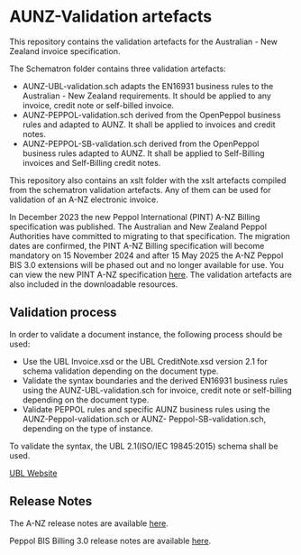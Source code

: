 # AUNZ-Validation artefacts

This repository contains the validation artefacts for the Australian - New Zealand invoice specification.

The Schematron folder contains three validation artefacts:

* AUNZ-UBL-validation.sch adapts the EN16931 business rules to the Australian - New Zealand requirements. It should be applied to any invoice, credit note or self-billed invoice.
* AUNZ-PEPPOL-validation.sch derived from the OpenPeppol business rules and adapted to AUNZ. It shall be applied to invoices and credit notes.
* AUNZ-PEPPOL-SB-validation.sch derived from the OpenPeppol business rules adapted to AUNZ. It shall be applied to Self-Billing invoices and Self-Billing credit notes.

This repository also contains an xslt folder with the xslt artefacts compiled from the schematron validation artefacts. Any of them can be used for validation of an A-NZ electronic invoice.

In December 2023 the new Peppol International (PINT) A-NZ Billing specification was published.  The Australian and New Zealand Peppol Authorities have committed to migrating to that specification.  The migration dates are confirmed, the PINT A-NZ Billing specification will become mandatory on 15 November 2024 and after 15 May 2025 the A-NZ Peppol BIS 3.0 extensions will be phased out and no longer available for use.  You can view the new PINT A-NZ specification [here](https://docs.peppol.eu/poac/aunz/).  The validation artefacts are also included in the downloadable resources.

## Validation process

In order to validate a document instance, the following process should be used:

* Use the UBL Invoice.xsd or the UBL CreditNote.xsd version 2.1 for schema validation depending on the document type.
* Validate the syntax boundaries and the derived EN16931 business rules using the AUNZ-UBL-validation.sch for invoice, credit note or self-billing depending on the document type.
* Validate PEPPOL rules and specific AUNZ business rules using the AUNZ-Peppol-validation.sch or AUNZ- Peppol-SB-validation.sch, depending on the type of instance.

To validate the syntax, the UBL 2.1(ISO/IEC 19845:2015) schema shall be used.

[UBL Website](https://www.oasis-open.org/committees/ubl/)

## Release Notes

The A-NZ release notes are available [here](https://github.com/A-NZ-PEPPOL/A-NZ-PEPPOL-BIS-3.0/tree/master/Specifications).

Peppol BIS Billing 3.0 release notes are available [here](https://docs.peppol.eu/poacc/upgrade-3/2024-Q2/release-notes/).
